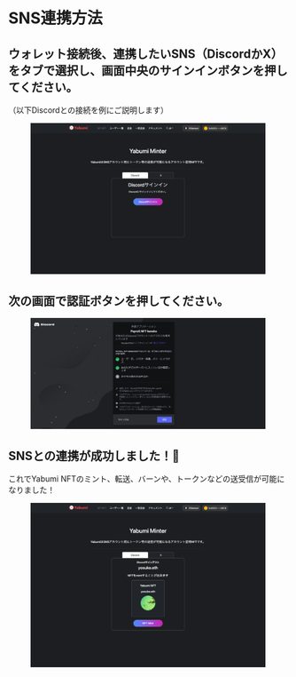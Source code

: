 # SNS連携方法

## ウォレット接続後、連携したいSNS（DiscordかX）をタブで選択し、画面中央のサインインボタンを押してください。

（以下Discordとの接続を例にご説明します）

<figure><img src="../../.gitbook/assets/FireShot Capture 053 - Yabumi Minter - www.yabumi.defigeek.xyz.png" alt=""><figcaption></figcaption></figure>

## 次の画面で認証ボタンを押してください。

<figure><img src="../../.gitbook/assets/image (21).png" alt=""><figcaption></figcaption></figure>

## SNSとの連携が成功しました！🎉

これでYabumi NFTのミント、転送、バーンや、トークンなどの送受信が可能になりました！

<figure><img src="../../.gitbook/assets/Group 1.png" alt=""><figcaption></figcaption></figure>

##
